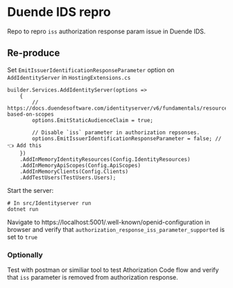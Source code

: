 # Duende IDS repro

Repo to repro `iss` authorization response param issue in Duende IDS.

## Re-produce

Set `EmitIssuerIdentificationResponseParameter` option on `AddIdentityServer` in `HostingExtensions.cs`

```
builder.Services.AddIdentityServer(options =>
    {
        // https://docs.duendesoftware.com/identityserver/v6/fundamentals/resources/api_scopes#authorization-based-on-scopes
        options.EmitStaticAudienceClaim = true;

        // Disable `iss` parameter in authorization repsonses.
        options.EmitIssuerIdentificationResponseParameter = false; // 👈 Add this
    })
    .AddInMemoryIdentityResources(Config.IdentityResources)
    .AddInMemoryApiScopes(Config.ApiScopes)
    .AddInMemoryClients(Config.Clients)
    .AddTestUsers(TestUsers.Users);
```

Start the server:

```
# In src/Identityserver run
dotnet run
```

Navigate to https://localhost:5001/.well-known/openid-configuration in browser and verify that `authorization_response_iss_parameter_supported` is set to `true`

### Optionally
Test with postman or similiar tool to test Athorization Code flow and verify that `iss` parameter is removed from authorization response.
